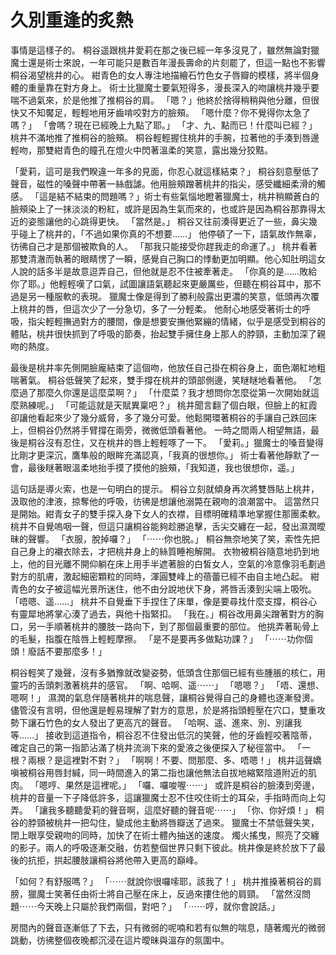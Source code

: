 # 久別重逢的炙熱
  
事情是這樣子的。
桐谷遥跟桃井愛莉在那之後已經一年多沒見了，雖然無論對獵魔士還是術士來說，一年可能只是數百年漫長壽命的片刻罷了，但這一點也不影響桐谷渴望桃井的心。
紺青色的女人專注地描繪石竹色女子唇瓣的模樣，將半個身體的重量靠在對方身上。
術士比獵魔士要氣短得多，漫長深入的吻讓桃井幾乎要喘不過氣來，於是他推了推桐谷的肩。
「嗯？」他終於捨得稍稍與他分離，但很快又不知饜足，輕輕地用牙齒啃咬對方的臉頰。
「嗯什麼？你不覺得你太急了嗎？」
「會嗎？現在已經晚上九點了耶。」
「才、九、點而已！什麼叫已經？」
桃井不滿地推了推桐谷的臉頰。
桐谷輕輕握住桃井的手腕，拉著他的手湊到唇邊輕吻，那雙紺青色的瞳孔在燈火中閃著溫柔的笑意，露出幾分狡黠。
  
「愛莉，這可是我們睽違一年多的見面，你忍心就這樣結束？」
桐谷刻意壓低了聲音，磁性的嗓聲中帶著一絲戲謔。他用臉頰蹭著桃井的指尖，感受纖細柔滑的觸感。
「這是結不結束的問題嗎？」術士有些氣惱地瞪著獵魔士，桃井稍顯蒼白的臉頰染上了一抹淡淡的粉紅，或許是因為生氣而來的，也或許是因為桐谷那靠得太近的姿態讓他的心跳得更快。
「當然是。」 桐谷又往前湊得更近了一些，鼻尖幾乎碰上了桃井的，「不過如果你真的不想要……」
他停頓了一下，語氣故作無辜，彷彿自己才是那個被欺負的人。
「那我只能接受你趕我走的命運了。」
桃井看著那雙清澈而執著的眼睛愣了一瞬，感覺自己胸口的悸動更加明顯。他心知肚明這女人說的話多半是故意逗弄自己，但他就是忍不住被牽著走。
「你真的是……敗給你了耶。」他輕輕嘆了口氣，試圖讓語氣聽起來更嚴厲些，但聽在桐谷耳中，那不過是另一種服軟的表現。
獵魔士像是得到了勝利般露出更濃的笑意，低頭再次覆上桃井的唇，但這次少了一分急切，多了一分輕柔。
他耐心地感受著術士的呼吸，指尖輕輕撫過對方的腰間，像是想要安撫他緊繃的情緒，似乎是感受到桐谷的體貼，桃井很快抓到了呼吸的節奏，抬起雙手擁住身上那人的脖頸，主動加深了親吻的熱度。
  
最後是桃井率先側開臉龐結束了這個吻，他放任自己掛在桐谷身上，面色潮紅地粗喘著氣。
桐谷低聲笑了起來，雙手撐在桃井的頭部側邊，笑瞇瞇地看著他。
「怎麼過了那麼久你還是這麼菜啊？」
「什麼菜？我才想問你怎麼從第一次開始就這麼熟練呢。」
「可能這就是天賦異稟吧？」
桃井聞言翻了個白眼，但臉上的紅霞卻讓他看起來少了幾分威脅，多了幾分可愛。他鬆開環著桐谷的手讓自己跌回床上，但桐谷仍然將手臂撐在兩旁，微微低頭看著他。
一時之間兩人相望無語，最後是桐谷沒有忍住，又在桃井的唇上輕輕啄了一下。
「愛莉。」獵魔士的嗓音變得比剛才更深沉，鷹隼般的眼眸充滿認真，「我真的很想你。」
術士看著他靜默了一會，最後瞇著眼溫柔地抬手摸了摸他的臉頰，「我知道，我也很想你，遥。」
  
這句話是導火索，也是一句明白的提示。
桐谷立刻就傾身再次將雙唇貼上桃井，汲取他的津液，掠奪他的呼吸，彷彿是想讓他溺斃在親吻的浪潮當中。
這當然只是開始。紺青女子的雙手探入身下女人的衣襟，目標明確精準地掌握住那團柔軟。
桃井不自覺嗚咽一聲，但這只讓桐谷能夠趁勝追擊，舌尖交纏在一起，發出濕潤曖昧的聲響。
「衣服，脫掉囉？」
「⋯⋯你也脱。」
桐谷無奈地笑了笑，索性先把自己身上的襯衣除去，才把桃井身上的絲質睡袍解開。
衣物被桐谷隨意地扔到地上，他的目光離不開仰躺在床上用手半遮著臉的白皙女人，空氣的冷意像羽毛劃過對方的肌膚，激起細密顆粒的同時，渾圓雙峰上的蓓蕾已經不由自主地凸起。
紺青色的女子被這幅光景所迷住，他不由分說地伏下身，將唇舌湊到尖端上吸吮。
「唔嗯、遥……」
桃井不自覺垂下手捏住了床單，像是要尋找什麼支撐，桐谷心有靈犀地將掌心湊了過去，與他十指緊扣。
「我在。」桐谷改用鼻尖蹭著對方的胸口，另一手順著桃井的腰肢一路向下，到了那個最重要的部位。
他挑弄著恥骨上的毛髮，指腹在陰唇上輕輕摩擦。
「是不是要再多做點功課？」
「⋯⋯功你個頭！廢話不要那麼多！」
  
桐谷輕笑了幾聲，沒有多猶豫就改變姿勢，低頭含住那個已經有些腫脹的核仁，用靈巧的舌頭刺激著桃井的感官。
「啊、哈啊、遥⋯⋯」
「嗯嗯？」
「唔、還想、嗯啊！」
濕潤的氣息伴隨著桃井的喘息聲，讓桐谷覺得自己的身體也逐漸發燙。儘管沒有言明，但他還是輕易理解了對方的意思，於是將指頭輕壓在穴口，雙重攻勢下讓石竹色的女人發出了更高亢的聲音。
「哈啊、遥、進來、別、別讓我等……」
接收到這道指令，桐谷忍不住發出低沉的笑聲，他的牙齒輕咬著陰蒂，確定自己的第一指節沾滿了桃井流淌下來的愛液之後便探入了秘徑當中。
「一根？兩根？是這裡對不對？」
「啊啊！不要、問那麼、多、唔嗯！」
桃井這聲嬌嗔被桐谷用唇封緘，同一時間進入的第二指也讓他無法自拔地縮緊陰道附近的肌肉。
「嗯哼、果然是這裡呢。」
「囉、囉唆喔⋯⋯」
或許是桐谷的臉湊到旁邊，桃井的音量一下子降低許多，這讓獵魔士忍不住咬住術士的耳朵，手指時而向上勾弄。
「讓我多聽聽愛莉的聲音啊，這麼好聽的聲音呢⋯⋯」
「你、你好煩！」
桐谷的脖頸被桃井一把勾住，變成他主動將唇瓣送了過來。
獵魔士不禁低聲失笑，閉上眼享受親吻的同時，加快了在術士體內抽送的速度。
燭火搖曳，照亮了交纏的影子。兩人的呼吸逐漸交融，仿若整個世界只剩下彼此。桃井像是終於放下了最後的抗拒，拱起腰肢讓桐谷將他帶入更高的巔峰。
  
「如何？有舒服嗎？」
「⋯⋯就說你很囉嗦耶，該我了！」
桃井推搡著桐谷的肩膀，獵魔士笑著任由術士將自己壓在床上，反過來摟住他的肩頸。
「當然沒問題⋯⋯今天晚上只屬於我們兩個，對吧？」
「⋯⋯哼，就你會說話。」
  
房間內的聲音逐漸低了下去，只有微弱的呢喃和若有似無的喘息，隨著燭光的微弱跳動，彷彿整個夜晚都沉浸在這片曖昧與溫存的氛圍中。
